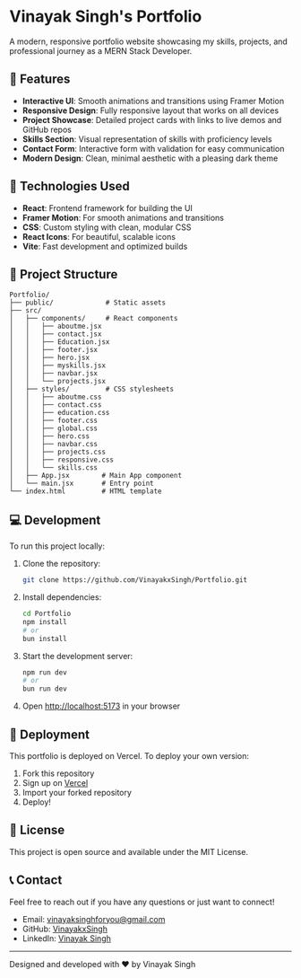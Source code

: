 # Vinayak Singh's Portfolio

A modern, responsive portfolio website showcasing my skills, projects, and professional journey as a MERN Stack Developer.

## 🌟 Features

- **Interactive UI**: Smooth animations and transitions using Framer Motion
- **Responsive Design**: Fully responsive layout that works on all devices
- **Project Showcase**: Detailed project cards with links to live demos and GitHub repos
- **Skills Section**: Visual representation of skills with proficiency levels
- **Contact Form**: Interactive form with validation for easy communication
- **Modern Design**: Clean, minimal aesthetic with a pleasing dark theme

## 🚀 Technologies Used

- **React**: Frontend framework for building the UI
- **Framer Motion**: For smooth animations and transitions
- **CSS**: Custom styling with clean, modular CSS
- **React Icons**: For beautiful, scalable icons
- **Vite**: Fast development and optimized builds

## 🔧 Project Structure

```
Portfolio/
├── public/             # Static assets
├── src/
│   ├── components/     # React components
│   │   ├── aboutme.jsx
│   │   ├── contact.jsx
│   │   ├── Education.jsx
│   │   ├── footer.jsx
│   │   ├── hero.jsx
│   │   ├── myskills.jsx
│   │   ├── navbar.jsx
│   │   └── projects.jsx
│   ├── styles/         # CSS stylesheets
│   │   ├── aboutme.css
│   │   ├── contact.css
│   │   ├── education.css
│   │   ├── footer.css
│   │   ├── global.css
│   │   ├── hero.css
│   │   ├── navbar.css
│   │   ├── projects.css
│   │   ├── responsive.css
│   │   └── skills.css
│   ├── App.jsx        # Main App component
│   └── main.jsx       # Entry point
└── index.html         # HTML template
```

## 💻 Development

To run this project locally:

1. Clone the repository:

   ```bash
   git clone https://github.com/VinayakxSingh/Portfolio.git
   ```

2. Install dependencies:

   ```bash
   cd Portfolio
   npm install
   # or
   bun install
   ```

3. Start the development server:

   ```bash
   npm run dev
   # or
   bun run dev
   ```

4. Open [http://localhost:5173](http://localhost:5173) in your browser

## 🚀 Deployment

This portfolio is deployed on Vercel. To deploy your own version:

1. Fork this repository
2. Sign up on [Vercel](https://vercel.com)
3. Import your forked repository
4. Deploy!

## 📝 License

This project is open source and available under the MIT License.

## 📞 Contact

Feel free to reach out if you have any questions or just want to connect!

- Email: vinayaksinghforyou@gmail.com
- GitHub: [VinayakxSingh](https://github.com/VinayakxSingh)
- LinkedIn: [Vinayak Singh](https://www.linkedin.com/in/vinayak-singh-8ab2442ab/)

---

Designed and developed with ❤️ by Vinayak Singh
